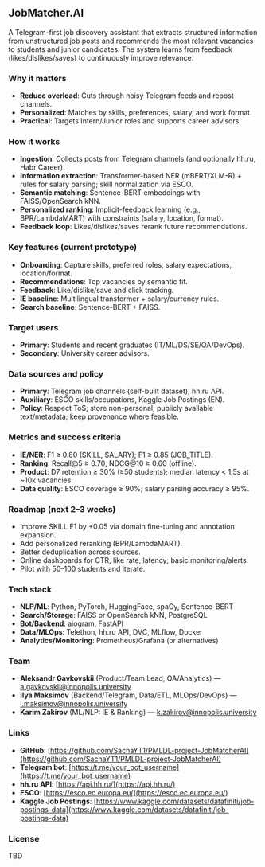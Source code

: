 ## JobMatcher.AI

A Telegram-first job discovery assistant that extracts structured information from unstructured job posts and recommends the most relevant vacancies to students and junior candidates. The system learns from feedback (likes/dislikes/saves) to continuously improve relevance.

### Why it matters
- **Reduce overload**: Cuts through noisy Telegram feeds and repost channels.
- **Personalized**: Matches by skills, preferences, salary, and work format.
- **Practical**: Targets Intern/Junior roles and supports career advisors.

### How it works
- **Ingestion**: Collects posts from Telegram channels (and optionally hh.ru, Habr Career).
- **Information extraction**: Transformer-based NER (mBERT/XLM-R) + rules for salary parsing; skill normalization via ESCO.
- **Semantic matching**: Sentence-BERT embeddings with FAISS/OpenSearch kNN.
- **Personalized ranking**: Implicit-feedback learning (e.g., BPR/LambdaMART) with constraints (salary, location, format).
- **Feedback loop**: Likes/dislikes/saves rerank future recommendations.

### Key features (current prototype)
- **Onboarding**: Capture skills, preferred roles, salary expectations, location/format.
- **Recommendations**: Top vacancies by semantic fit.
- **Feedback**: Like/dislike/save and click tracking.
- **IE baseline**: Multilingual transformer + salary/currency rules.
- **Search baseline**: Sentence-BERT + FAISS.

### Target users
- **Primary**: Students and recent graduates (IT/ML/DS/SE/QA/DevOps).
- **Secondary**: University career advisors.

### Data sources and policy
- **Primary**: Telegram job channels (self-built dataset), hh.ru API.
- **Auxiliary**: ESCO skills/occupations, Kaggle Job Postings (EN).
- **Policy**: Respect ToS; store non-personal, publicly available text/metadata; keep provenance where feasible.

### Metrics and success criteria
- **IE/NER**: F1 ≥ 0.80 (SKILL, SALARY); F1 ≥ 0.85 (JOB_TITLE).
- **Ranking**: Recall@5 ≥ 0.70, NDCG@10 ≥ 0.60 (offline).
- **Product**: D7 retention ≥ 30% (≥50 students); median latency < 1.5s at ~10k vacancies.
- **Data quality**: ESCO coverage ≥ 90%; salary parsing accuracy ≥ 95%.

### Roadmap (next 2–3 weeks)
- Improve SKILL F1 by +0.05 via domain fine-tuning and annotation expansion.
- Add personalized reranking (BPR/LambdaMART).
- Better deduplication across sources.
- Online dashboards for CTR, like rate, latency; basic monitoring/alerts.
- Pilot with 50–100 students and iterate.

### Tech stack
- **NLP/ML**: Python, PyTorch, HuggingFace, spaCy, Sentence-BERT
- **Search/Storage**: FAISS or OpenSearch kNN, PostgreSQL
- **Bot/Backend**: aiogram, FastAPI
- **Data/MLOps**: Telethon, hh.ru API, DVC, MLflow, Docker
- **Analytics/Monitoring**: Prometheus/Grafana (or alternatives)

### Team
- **Aleksandr Gavkovskii** (Product/Team Lead, QA/Analytics) — a.gavkovskii@innopolis.university
- **Ilya Maksimov** (Backend/Telegram, Data/ETL, MLOps/DevOps) — i.maksimov@innopolis.university
- **Karim Zakirov** (ML/NLP: IE & Ranking) — k.zakirov@innopolis.university

### Links
- **GitHub**: [https://github.com/SachaYT1/PMLDL-project-JobMatcherAI](https://github.com/SachaYT1/PMLDL-project-JobMatcherAI)
- **Telegram bot**: [https://t.me/your_bot_username](https://t.me/your_bot_username)
- **hh.ru API**: [https://api.hh.ru/](https://api.hh.ru/)
- **ESCO**: [https://esco.ec.europa.eu/](https://esco.ec.europa.eu/)
- **Kaggle Job Postings**: [https://www.kaggle.com/datasets/datafiniti/job-postings-data](https://www.kaggle.com/datasets/datafiniti/job-postings-data)

### License
TBD 
